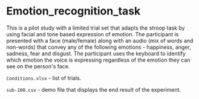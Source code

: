 # Emotion_recognition_task
This is a pilot study with a limited trial set that adapts the stroop task by using facial and tone based expression of emotion. The participant is presented with a face (male/female) along with an audio (mix of words and non-words) that convey any of the following emotions - happiness, anger, sadness, fear and disgust. The participant uses the keyboard to identify which emotion the voice is expressing regardless of the emotion they can see on the person's face. 

`Conditions.xlsx` - list of trials.

`sub-100.csv` - demo file that displays the end result of the experiment. 
